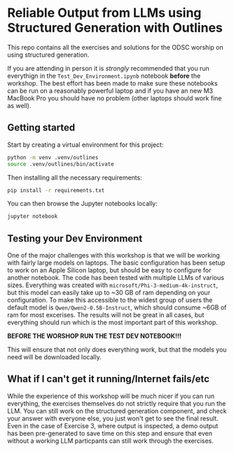 # Reliable Output from LLMs using Structured Generation with Outlines

This repo contains all the exercises and solutions for the ODSC worship on using structured generation.

If you are attending in person it is *strongly* recommended that you run everythign in the `Test_Dev_Environment.ipynb` notebook **before** the workshop. The best effort has been made to make sure these notebooks can be run on a reasonably powerful laptop and if you have an new M3 MacBook Pro you should have no problem (other laptops should work fine as well).

## Getting started

Start by creating a virtual environment for this project:

```bash
python -m venv .venv/outlines 
source .venv/outlines/bin/activate
```

Then installing all the necessary requirements:

```bash
pip install -r requirements.txt
```

You can then browse the Jupyter notebooks locally:


```bash
jupyter notebook
```

## Testing your Dev Environment

One of the major challenges with this workshop is that we will be working with fairly large models on laptops. The basic configuration has been setup to work on an Apple Silicon laptop, but should be easy to configure for another notebook. The code has been tested with multiple LLMs of various sizes. Everything was created with `microsoft/Phi-3-medium-4k-instruct`, but this model can easily take up to ~30 GB of ram depending on your configuration. To make this accessible to the widest group of users the default model is `Qwen/Qwen2-0.5B-Instruct`, which should consume ~6GB of ram for most excerises. The results will not be great in all cases, but everything should run which is the most important part of this workshop.

**BEFORE THE WORSHOP RUN THE TEST DEV NOTEBOOK!!!**

This will ensure that not only does everything work, but that the models you need will be downloaded locally.

## What if I can't get it running/Internet fails/etc

While the experience of this workshop will be much nicer if you can run everything, the exercises themselves do not strictly require that you run the LLM. You can still work on the structured generation component, and check your answer with everyone else, you just won't get to see the final result. Even in the case of Exercise 3, where output is inspected, a demo output has been pre-generated to save time on this step and ensure that even without a working LLM particpants can still work through the exercises.

